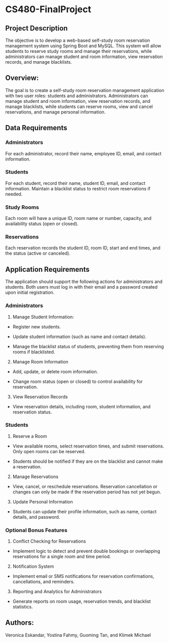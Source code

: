 # CS480-FinalProject
## Project Description
The objective is to develop a web-based self-study room reservation management system using Spring Boot and MySQL. This system will allow students to reserve study rooms and manage their reservations, while administrators can manage student and room information, view reservation records, and manage blacklists.

## Overview:
The goal is to create a self-study room reservation management application with two user roles: students and administrators. Administrators can manage student and room information, view reservation records, and manage blacklists, while students can reserve rooms, view and cancel reservations, and manage personal information.

## Data Requirements
### Administrators
For each administrator, record their name, employee ID, email, and contact information.

### Students
For each student, record their name, student ID, email, and contact information.
Maintain a blacklist status to restrict room reservations if needed.

### Study Rooms
Each room will have a unique ID, room name or number, capacity, and availability status (open or closed).

### Reservations
Each reservation records the student ID, room ID, start and end times, and the status (active or canceled).

## Application Requirements
The application should support the following actions for administrators and students. Both users must log in with their email and a password created upon initial registration.

### Administrators
1. Manage Student Information:
- Register new students.

- Update student information (such as name and contact details).

- Manage the blacklist status of students, preventing them from reserving rooms if blacklisted.

2. Manage Room Information
- Add, update, or delete room information.

- Change room status (open or closed) to control availability for reservation.
  
3. View Reservation Records

- View reservation details, including room, student information, and reservation status.
  
### Students

1. Reserve a Room
- View available rooms, select reservation times, and submit reservations. Only open rooms can be reserved.
  
- Students should be notified if they are on the blacklist and cannot make a reservation.

2. Manage Reservations
- View, cancel, or reschedule reservations. Reservation cancellation or changes can only be made if the reservation period has not yet begun.

3. Update Personal Information

- Students can update their profile information, such as name, contact details, and password.

### Optional Bonus Features
1. Conflict Checking for Reservations
- Implement logic to detect and prevent double bookings or overlapping reservations for a single room and time period.

2. Notification System
- Implement email or SMS notifications for reservation confirmations, cancellations, and reminders.

3. Reporting and Analytics for Administrators
- Generate reports on room usage, reservation trends, and blacklist statistics.

## Authors:
Veronica Eskandar, Yostina Fahmy, Guoming Tan, and Klimek Michael 
